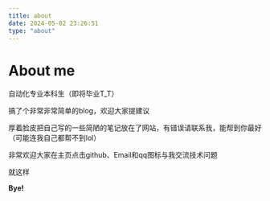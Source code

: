 ```yaml
---
title: about
date: 2024-05-02 23:26:51
type: "about"
---
```

# About me
自动化专业本科生（即将毕业T_T）

搞了个非常非常简单的blog，欢迎大家提建议

厚着脸皮把自己写的一些简陋的笔记放在了网站，有错误请联系我，能帮到你最好（可能连我自己都帮不到lol）

非常欢迎大家在主页点击github、Email和qq图标与我交流技术问题

就这样

**Bye!**